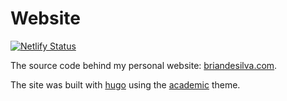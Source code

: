 # Website

[![Netlify Status](https://api.netlify.com/api/v1/badges/cc833bd6-7cdf-41c5-a8d3-5d398e334ee4/deploy-status)](https://app.netlify.com/sites/tender-nobel-4f55b4/deploys)

The source code behind my personal website: [briandesilva.com](https://briandesilva.com).

The site was built with [hugo](https://github.com/gohugoio/hugo) using the [academic](https://sourcethemes.com/academic/) theme.

